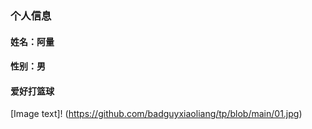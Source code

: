 ### 个人信息
#### 姓名：阿量
#### 性别：男
#### 爱好打篮球
[Image text]!
(https://github.com/badguyxiaoliang/tp/blob/main/01.jpg)
